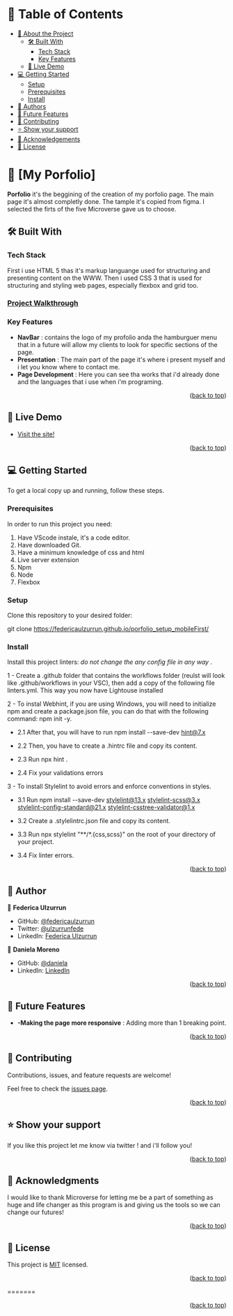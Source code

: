 # 📗 Table of Contents

- [📖 About the Project](#about-project)
  - [🛠 Built With](#built-with)
    - [Tech Stack](#tech-stack)
    - [Key Features](#key-features)
  - [🚀 Live Demo](#live-demo)
- [💻 Getting Started](#getting-started)
  - [Setup](#setup)
  - [Prerequisites](#prerequisites)
  - [Install](#install)
- [👥 Authors](#authors)
- [🔭 Future Features](#future-features)
- [🤝 Contributing](#contributing)
- [⭐️ Show your support](#support)
- [🙏 Acknowledgements](#acknowledgements)
- [📝 License](#license)



# 📖 [My Porfolio] <a name="about-project"></a>


**Porfolio** it's the beggining of the creation of my porfolio page. The main page it's almost completly done. The tample it's copied from figma. I selected the firts of the five Microverse gave us to choose.

## 🛠 Built With <a name="built-with"></a>

### Tech Stack <a name="tech-stack"></a>

First i use HTML 5 thas it's markup languange used for structuring and presenting content on the WWW. Then i used CSS 3 that is used for structuring and styling web pages, especially flexbox and grid too.


### <a name="walkthrough" href= "https://www.loom.com/share/4f8856c359c5475ebfaa59a578711397">Project Walkthrough</a>

### Key Features <a name="key-features"></a>

- **NavBar** : contains the logo of my profolio anda the hamburguer menu that in a future will allow my clients to look for specific sections of the page.
- **Presentation** : The main part of the page it's where i present myself and i let you know where to contact me.
- **Page Development** : Here you can see tha works that i'd already done and the languages that i use when i'm programing.

<p align="right">(<a href="#readme-top">back to top</a>)</p>


## 🚀 Live Demo <a name="live-demo"></a>

- <a href="https://federicaulzurrun.github.io/porfolio_setup_mobileFirst/"> Visit the site!</a>

<p align="right">(<a href="#readme-top">back to top</a>)</p>


## 💻 Getting Started <a name="getting-started"></a>

To get a local copy up and running, follow these steps.

### Prerequisites

In order to run this project you need:
1. Have VScode instale, it's a code editor.
2. Have downloaded Git.
3. Have a minimum knowledge of css and html
4. Live server extension
5. Npm
6. Node
7. Flexbox

### Setup

Clone this repository to your desired folder:

  git clone https://federicaulzurrun.github.io/porfolio_setup_mobileFirst/

### Install

Install this project linters: *do not change the any config file in any way*                                                          .

1 - Create a .github folder that contains the workflows folder (reulst will look like .github/workflows in your VSC), then add a copy of the following file linters.yml. This way you now have Lightouse installed

2 - To instal Webhint, if you are using Windows, you will need to initialize npm and create a package.json file, you can do that with the following command: npm init -y.

- 2.1 After that, you will have to run npm install --save-dev hint@7.x

- 2.2 Then, you have to create a .hintrc file and copy its content.

- 2.3 Run npx hint .

- 2.4 Fix your validations errors

3 - To install Stylelint to avoid errors and enforce conventions in styles.

- 3.1 Run npm install --save-dev stylelint@13.x stylelint-scss@3.x stylelint-config-standard@21.x stylelint-csstree-validator@1.x

- 3.2 Create a .stylelintrc.json file and copy its content.

- 3.3 Run npx stylelint "**/*.{css,scss}" on the root of your directory of your project.

- 3.4 Fix linter errors.

<p align="right">(<a href="#readme-top">back to top</a>)</p>


## 👥 Author <a name="authors"></a>

👤 **Federica Ulzurrun**

- GitHub: [@federicaulzurrun](https://github.com/federicaulzurrun)
- Twitter: [@ulzurrunfede](https://mobile.twitter.com/ulzurrunfede)
- LinkedIn: [Federica Ulzurrun](https://www.linkedin.com/in/federica-ulzurrun-293a86198)


👤 **Daniela Moreno**

- GitHub: [@daniela](https://github.com/danielamoreno699)
- LinkedIn: [LinkedIn](https://www.linkedin.com/in/daniela-moreno-06a139124/)

<p align="right">(<a href="#readme-top">back to top</a>)</p>


## 🔭 Future Features <a name="future-features"></a>

- **-Making the page  more responsive** : Adding more than 1 breaking point.

<p align="right">(<a href="#readme-top">back to top</a>)</p>


## 🤝 Contributing <a name="contributing"></a>

Contributions, issues, and feature requests are welcome!

Feel free to check the [issues page](../../issues/).

<p align="right">(<a href="#readme-top">back to top</a>)</p>


## ⭐️ Show your support <a name="support"></a>

If you like this project let me know via twitter ! and i'll follow you!

<p align="right">(<a href="#readme-top">back to top</a>)</p>



## 🙏 Acknowledgments <a name="acknowledgements"></a>

I would like to thank Microverse for letting me be a part of something as huge and life changer as this program is and giving us the tools so we can change our futures!

<p align="right">(<a href="#readme-top">back to top</a>)</p>


## 📝 License <a name="license"></a>

This project is [MIT](./LICENSE) licensed.


<p align="right">(<a href="#readme-top">back to top</a>)</p>
=======
<p align="right">(<a href="#readme-top">back to top</a>)</p>


